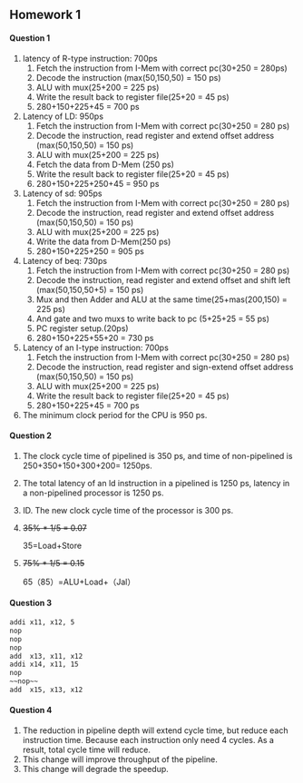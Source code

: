 ## Homework 1

#### Question 1

1. latency of R-type instruction: 700ps
   1. Fetch the instruction from I-Mem with correct pc(30+250 = 280ps)
   2. Decode the instruction (max(50,150,50) = 150 ps)
   3. ALU with mux(25+200 = 225 ps)
   4. Write the result back to register file(25+20 = 45 ps)
   5. 280+150+225+45 = 700 ps
2. Latency of LD: 950ps
   1. Fetch the instruction from I-Mem with correct pc(30+250 = 280 ps)
   2. Decode the instruction, read register and extend offset address (max(50,150,50) = 150 ps)
   3. ALU with mux(25+200 = 225 ps)
   4. Fetch the data from D-Mem (250 ps)
   5. Write the result back to register file(25+20 = 45 ps)
   6. 280+150+225+250+45 = 950 ps
3. Latency of sd: 905ps
   1. Fetch the instruction from I-Mem with correct pc(30+250 = 280 ps)
   2. Decode the instruction, read register and extend offset address (max(50,150,50) = 150 ps)
   3. ALU with mux(25+200 = 225 ps)
   4. Write the data from D-Mem(250 ps)
   5. 280+150+225+250 = 905 ps
4. Latency of beq: 730ps
   1. Fetch the instruction from I-Mem with correct pc(30+250 = 280 ps)
   2. Decode the instruction, read register and extend offset and shift left (max(50,150,50+5) = 150 ps)
   3. Mux and then Adder and ALU at the same time(25+mas(200,150) = 225 ps)
   4. And gate and two muxs to write back to pc (5+25+25 = 55 ps)
   5. PC register setup.(20ps)
   6. 280+150+225+55+20 = 730 ps
5. Latency of an I-type instruction: 700ps
   1. Fetch the instruction from I-Mem with correct pc(30+250 = 280 ps)
   2. Decode the instruction, read register and sign-extend offset address (max(50,150,50) = 150 ps)
   3. ALU with mux(25+200 = 225 ps)
   4. Write the result back to register file(25+20 = 45 ps)
   5. 280+150+225+45 = 700 ps
6. The minimum clock period for the CPU is 950 ps.

#### Question 2

1. The clock cycle time of pipelined is 350 ps, and time of non-pipelined is 250+350+150+300+200= 1250ps.

2. The total latency of an ld instruction in a pipelined is 1250 ps, latency in a non-pipelined processor is 1250 ps.

3. ID. The new clock cycle time of the processor is 300 ps.

4. ~~35% * 1/5 = 0.07~~

   35=Load+Store

5. ~~75% * 1/5 = 0.15~~ 

    65（85）=ALU+Load+（Jal）

#### Question 3

```markdown
addi x11, x12, 5
nop
nop
nop
add  x13, x11, x12
addi x14, x11, 15
nop
~~nop~~
add  x15, x13, x12
```

#### Question 4

1. The reduction in pipeline depth will extend cycle time, but reduce each instruction time. Because each instruction only need 4 cycles. As a result, total cycle time will reduce.
2. This change will improve throughput of the pipeline.
3. This change will degrade the speedup.

